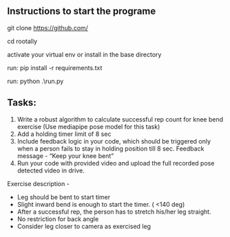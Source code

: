 ## Instructions to start the programe

git clone https://github.com/

cd rootally

activate your virtual env or install in the base directory

run: pip install -r requirements.txt

run: python .\run.py


## Tasks:
                
1. Write a robust algorithm to calculate successful rep count for knee bend exercise (Use mediapipe  pose model for this task)
2. Add a holding timer limit of 8 sec
3. Include feedback logic in your code, which should be triggered only when a person fails to stay in holding position till 8 sec.
   Feedback message - “Keep your knee bent”
4. Run your code with provided video and upload the full recorded pose detected video in drive.

Exercise description -  
- Leg should be bent to start timer
- Slight inward bend is enough to start the timer. ( <140 deg)
- After a successful rep, the person has to stretch his/her leg straight.
- No restriction for back angle
- Consider leg closer to camera as exercised leg 
